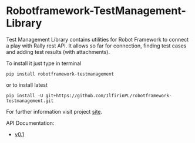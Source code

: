 # Robotframework-TestManagement-Library

Test Management Library contains utilities for Robot Framework to connect a play with Rally rest API. It allows so far
for connection, finding test cases and adding test results (with attachments).

To install it just type in terminal

```
pip install robotframework-testmanagement
```
or to install latest
```
pip install -U git+https://github.com/IlfirinPL/robotframework-testmanagement.git
```

For further information visit project [site](http://ilfirinpl.github.io/robotframework-testmanagement/).

API Documentation:
* [v0.1](http://ilfirinpl.github.io/robotframework-testmanagement/api/0.1/TestManagementLibrary.html)

